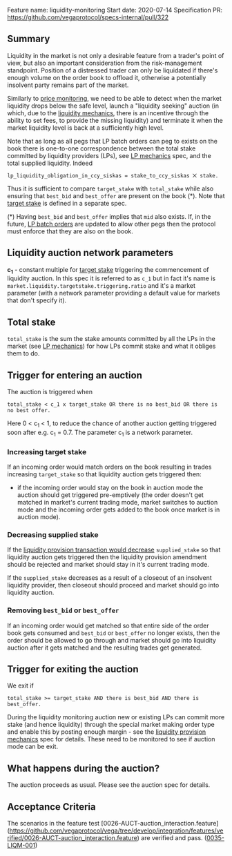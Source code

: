 Feature name: liquidity-monitoring
Start date: 2020-07-14
Specification PR: https://github.com/vegaprotocol/specs-internal/pull/322

## Summary

Liquidity in the market is not only a desirable feature from a trader's point of view, but also an important consideration from the risk-management standpoint. Position of a distressed trader can only be liquidated if there's enough volume on the order book to offload it, otherwise a potentially insolvent party remains part of the market.

Similarly to [price monitoring](./0032-PRIM-price_monitoring.md), we need to be able to detect when the market liquidity drops below the safe level, launch a "liquidity seeking" auction (in which, due to the [liquidity mechanics](./0044-LIQM-lp_mechanics.md), there is an incentive through the ability to set fees, to provide the missing liquidity) and terminate it when the market liquidity level is back at a sufficiently high level.

Note that as long as all pegs that LP batch orders can peg to exists on the book there is one-to-one correspondence between the total stake committed by liquidity providers (LPs), see [LP mechanics](./0044-LIQM-lp_mechanics.md) spec, and the total supplied liquidity. 
Indeed 
```
lp_liquidity_obligation_in_ccy_siskas = stake_to_ccy_siskas ⨉ stake.
```
Thus it is sufficient to compare `target_stake` with `total_stake` while also ensuring that `best_bid` and `best_offer` are present on the book (*).
Note that [target stake](./0041-TSTK-target_stake.md) is defined in a separate spec.

(*) Having `best_bid` and `best_offer` implies that `mid` also exists. If, in the future, [LP batch orders](./0038-OLIQ-liquidity_provision_order_type.md) are updated to allow other pegs then the protocol must enforce that they are also on the book.

## Liquidity auction network parameters

**c<sub>1</sub>** - constant multiple for [target stake](./0041-TSTK-target_stake.md) triggering the commencement of liquidity auction. In this spec it is referred to as `c_1` but in fact it's name is `market.liquidity.targetstake.triggering.ratio` and it's a market parameter (with a network parameter providing a default value for markets that don't specify it). 

## Total stake

`total_stake` is the sum the stake amounts committed by all the LPs in the market (see [LP mechanics](./0044-LIQM-lp_mechanics.md)) for how LPs commit stake and what it obliges them to do. 

## Trigger for entering an auction

The auction is triggered when
```
total_stake < c_1 x target_stake OR there is no best_bid OR there is no best offer.
```
Here 0 < c<sub>1</sub> < 1, to reduce the chance of another auction getting triggered soon after e.g. c<sub>1</sub> = 0.7. The parameter c<sub>1</sub> is a network parameter.

### Increasing target stake

If an incoming order would match orders on the book resulting in trades increasing `target_stake` so that liquidity auction gets triggered then:

- if the incoming order would stay on the book in auction mode the auction should get triggered pre-emptively (the order doesn't get matched in market's current trading mode, market switches to auction mode and the incoming order gets added to the book once market is in auction mode).

### Decreasing supplied stake

If the [liquidity provision transaction would decrease](./0044-LIQM-lp_mechanics.md#liquidity-provider-proposes-to-amend-commitment-amount) `supplied_stake` so that liquidity auction gets triggered then the liquidity provision amendment should be rejected and market should stay in it's current trading mode.

If the `supplied_stake` decreases as a result of a closeout of an insolvent liquidity provider, then closeout should proceed and market should go into liquidity auction.

### Removing `best_bid` or `best_offer`

If an incoming order would get matched so that entire side of the order book gets consumed and `best_bid` or `best_offer` no longer exists, then the order should be allowed to go through and market should go into liquidity auction after it gets matched and the resulting trades get generated.

## Trigger for exiting the auction

We exit if
```
total_stake >= target_stake AND there is best_bid AND there is best_offer.
``` 

During the liquidity monitoring auction new or existing LPs can commit more stake (and hence liquidity) through the special market making order type and enable this by posting enough margin - see the [liquidity provision mechanics](./0044-LIQM-lp_mechanics.md) spec for details. These need to be monitored to see if auction mode can be exit.

## What happens during the auction?

The auction proceeds as usual. Please see the auction spec for details.

## Acceptance Criteria

The scenarios in the feature test [0026-AUCT-auction_interaction.feature] (https://github.com/vegaprotocol/vega/tree/develop/integration/features/verified/0026-AUCT-auction_interaction.feature) are verified and pass. (<a name="0035-LIQM-001" href="#0035-LIQM-001">0035-LIQM-001</a>)
